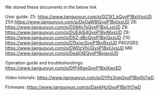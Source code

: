 We stored these documents in the below link

User guide:
Z5: https://www.jianguoyun.com/p/DZ1X1_kQyoP1BxiVxsUD 
Z5X:https://www.jianguoyun.com/p/DeOaW8IQyoP1BxjIxsUD 
Z6: https://www.jianguoyun.com/p/DS84n7sQyoP1BxjLxsUD 
Z8: https://www.jianguoyun.com/p/DUEAjS4QyoP1BxjMxsUD 
Z9: https://www.jianguoyun.com/p/DXZ-dBcQyoP1BxjQxsUD 
Z10: https://www.jianguoyun.com/p/DTtxjxcQyoP1BxjRxsUD 
P802QR2: https://www.jianguoyun.com/p/DW0zVhUQyoP1BxjUxsUD 
M8: https://www.jianguoyun.com/p/DealOtEQyoP1BxjaxsUD 

Operation guide and troubleshootings:
https://www.jianguoyun.com/p/DfP46goQyoP1BxjXwcED

Video tutorials:
https://www.jianguoyun.com/p/DYPz3nwQyoP1BxjGt7wD

Firmware:
https://www.jianguoyun.com/p/DankHcIQyoP1BxiYt7wD

